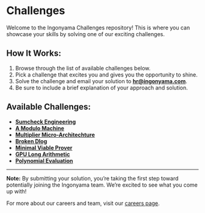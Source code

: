 # Challenges

Welcome to the Ingonyama Challenges repository! This is where you can showcase your skills by solving one of our exciting challenges.

## How It Works:

1. Browse through the list of available challenges below.
2. Pick a challenge that excites you and gives you the opportunity to shine.
3. Solve the challenge and email your solution to **hr@ingonyama.com**.
4. Be sure to include a brief explanation of your approach and solution.

## Available Challenges:

- [**Sumcheck Engineering**](/Sumcheck_Engineering.md)
- [**A Modulo Machine**](/A_Modulo_Machine.md)
- [**Multiplier Micro-Architechture**](/multiplier_micro_architecture.md)
- [**Broken Dlog**](/Broken_Dlog.md)
- [**Minimal Viable Prover**](Minimal_Viable_Prover.md)
- [**GPU Long Arithmetic**](/GPU_Long_Arithmetic.md)
- [**Polynomial Evaluation**](/Polynomial_Evaluation_Challenge.md)

---

**Note:** By submitting your solution, you’re taking the first step toward potentially joining the Ingonyama team. We’re excited to see what you come up with!

For more about our careers and team, visit our [careers page](https://www.ingonyama.com/careers).
